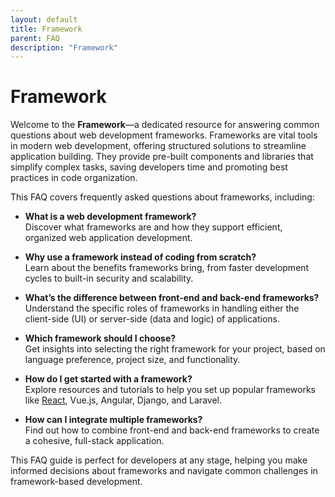```yaml
---
layout: default
title: Framework
parent: FAQ
description: "Framework"
---
```


# **Framework**

Welcome to the **Framework**—a dedicated resource for answering common questions about web development frameworks. Frameworks are vital tools in modern web development, offering structured solutions to streamline application building. They provide pre-built components and libraries that simplify complex tasks, saving developers time and promoting best practices in code organization.

This FAQ covers frequently asked questions about frameworks, including:

- **What is a web development framework?**  
  Discover what frameworks are and how they support efficient, organized web application development.

- **Why use a framework instead of coding from scratch?**  
  Learn about the benefits frameworks bring, from faster development cycles to built-in security and scalability.

- **What’s the difference between front-end and back-end frameworks?**  
  Understand the specific roles of frameworks in handling either the client-side (UI) or server-side (data and logic) of applications.

- **Which framework should I choose?**  
  Get insights into selecting the right framework for your project, based on language preference, project size, and functionality.

- **How do I get started with a framework?**  
  Explore resources and tutorials to help you set up popular frameworks like [React](./../../../tutorial/web/framework/react/index.md), Vue.js, Angular, Django, and Laravel.

- **How can I integrate multiple frameworks?**  
  Find out how to combine front-end and back-end frameworks to create a cohesive, full-stack application.

This FAQ guide is perfect for developers at any stage, helping you make informed decisions about frameworks and navigate common challenges in framework-based development.